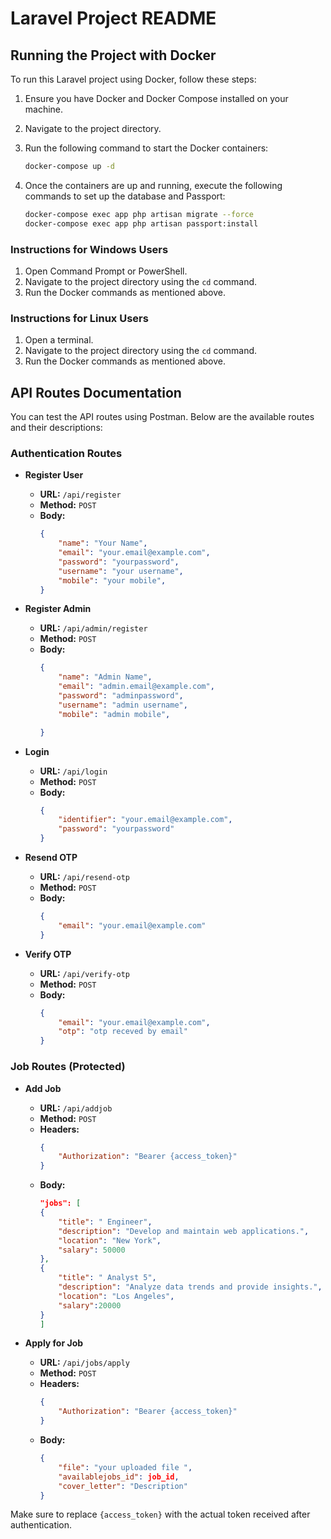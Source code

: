 # Laravel Project README

## Running the Project with Docker

To run this Laravel project using Docker, follow these steps:

1. Ensure you have Docker and Docker Compose installed on your machine.
2. Navigate to the project directory.
3. Run the following command to start the Docker containers:

    ```sh
    docker-compose up -d
    ```

4. Once the containers are up and running, execute the following commands to set up the database and Passport:

    ```sh
    docker-compose exec app php artisan migrate --force
    docker-compose exec app php artisan passport:install
    ```

### Instructions for Windows Users

1. Open Command Prompt or PowerShell.
2. Navigate to the project directory using the `cd` command.
3. Run the Docker commands as mentioned above.

### Instructions for Linux Users

1. Open a terminal.
2. Navigate to the project directory using the `cd` command.
3. Run the Docker commands as mentioned above.

## API Routes Documentation

You can test the API routes using Postman. Below are the available routes and their descriptions:

### Authentication Routes

- **Register User**
    - **URL:** `/api/register`
    - **Method:** `POST`
    - **Body:** 
        ```json
        {
            "name": "Your Name",
            "email": "your.email@example.com",
            "password": "yourpassword",
            "username": "your username",
            "mobile": "your mobile",
        }
        ```

- **Register Admin**
    - **URL:** `/api/admin/register`
    - **Method:** `POST`
    - **Body:** 
        ```json
        {
            "name": "Admin Name",
            "email": "admin.email@example.com",
            "password": "adminpassword",
            "username": "admin username",
            "mobile": "admin mobile",

        }
        ```

- **Login**
    - **URL:** `/api/login`
    - **Method:** `POST`
    - **Body:** 
        ```json
        {
            "identifier": "your.email@example.com",
            "password": "yourpassword"
        }
        ```

- **Resend OTP**
    - **URL:** `/api/resend-otp`
    - **Method:** `POST`
    - **Body:** 
        ```json
        {
            "email": "your.email@example.com"
        }
        ```

- **Verify OTP**
    - **URL:** `/api/verify-otp`
    - **Method:** `POST`
    - **Body:** 
        ```json
        {
            "email": "your.email@example.com",
            "otp": "otp receved by email"
        }
        ```

### Job Routes (Protected)

- **Add Job**
    - **URL:** `/api/addjob`
    - **Method:** `POST`
    - **Headers:** 
        ```json
        {
            "Authorization": "Bearer {access_token}"
        }
        ```
    - **Body:** 
        ```json
        "jobs": [
        {
            "title": " Engineer",
            "description": "Develop and maintain web applications.",
            "location": "New York",
            "salary": 50000
        },
        {
            "title": " Analyst 5",
            "description": "Analyze data trends and provide insights.",
            "location": "Los Angeles",
            "salary":20000
        }
        ]
        ```

- **Apply for Job**
    - **URL:** `/api/jobs/apply`
    - **Method:** `POST`
    - **Headers:** 
        ```json
        {
            "Authorization": "Bearer {access_token}"
        }
        ```
    - **Body:** 
        ```json
        {
            "file": "your uploaded file ",
            "availablejobs_id": job_id,
            "cover_letter": "Description"
        }
        ```

Make sure to replace `{access_token}` with the actual token received after authentication.
